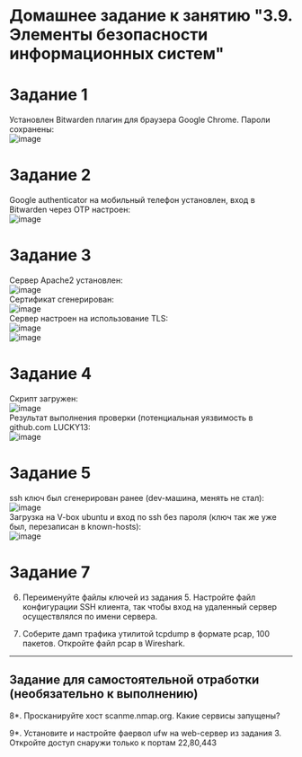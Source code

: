 # Домашнее задание к занятию "3.9. Элементы безопасности информационных систем"
# Задание 1
Установлен Bitwarden плагин для браузера Google Chrome. Пароли сохранены:  
![image](https://user-images.githubusercontent.com/22905019/145946982-97e1b74d-578a-4743-b6cd-daf1c4aea43f.png)  
# Задание 2
Google authenticator на мобильный телефон установлен, вход в Bitwarden через ОТР настроен:  
![image](https://user-images.githubusercontent.com/22905019/145948023-de3012a8-6dca-4527-8596-68889b91915a.png)  
# Задание 3
Сервер Apache2 установлен:  
![image](https://user-images.githubusercontent.com/22905019/145948826-2affa2f3-8c7f-499d-a0eb-4efe33cf0211.png)  
Сертификат сгенерирован:  
![image](https://user-images.githubusercontent.com/22905019/145950393-318b883e-7c74-40ae-ac2f-679f42ba463e.png)  
Сервер настроен на использование TLS:  
![image](https://user-images.githubusercontent.com/22905019/145950538-029f562d-7a71-4fe3-995b-de2a5ed297d7.png)  
![image](https://user-images.githubusercontent.com/22905019/145950136-9310b900-7015-4efa-9873-d362f6770467.png)  
# Задание 4
Скрипт загружен:  
![image](https://user-images.githubusercontent.com/22905019/145952109-2bf641a3-e3be-4d16-a58b-cb37676e68a8.png)  
Результат выполнения проверки (потенциальная уязвимость в github.com LUCKY13:  
![image](https://user-images.githubusercontent.com/22905019/145952268-3e8bb33e-7e86-444c-a05b-df936e81f906.png)  
# Задание 5
ssh ключ был сгенерирован ранее (dev-машина, менять не стал):  
![image](https://user-images.githubusercontent.com/22905019/145952668-15e69951-0bd5-4fe8-b28d-d62860c5a72f.png)  
Загрузка на V-box ubuntu и  вход по ssh без пароля (ключ так же уже был, перезаписан в known-hosts):  
![image](https://user-images.githubusercontent.com/22905019/145952964-f252561e-9628-47a2-a6b7-df35fd6211fb.png)  
# Задание 7
6. Переименуйте файлы ключей из задания 5. Настройте файл конфигурации SSH клиента, так чтобы вход на удаленный сервер осуществлялся по имени сервера.

7. Соберите дамп трафика утилитой tcpdump в формате pcap, 100 пакетов. Откройте файл pcap в Wireshark.

 ---
## Задание для самостоятельной отработки (необязательно к выполнению)

8*. Просканируйте хост scanme.nmap.org. Какие сервисы запущены?

9*. Установите и настройте фаервол ufw на web-сервер из задания 3. Откройте доступ снаружи только к портам 22,80,443
